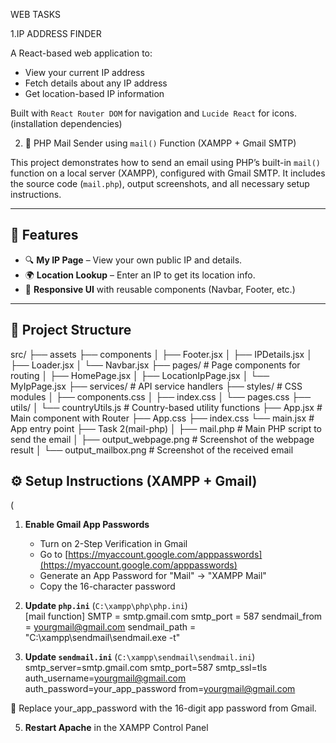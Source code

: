 WEB TASKS

1.IP ADDRESS FINDER

A React-based web application to:
- View your current IP address
- Fetch details about any IP address
- Get location-based IP information

Built with `React Router DOM` for navigation and `Lucide React` for icons.(installation dependencies)


2. 📧 PHP Mail Sender using `mail()` Function (XAMPP + Gmail SMTP)

This project demonstrates how to send an email using PHP’s built-in `mail()` function on a local server (XAMPP), configured with Gmail SMTP. It includes the source code (`mail.php`), output screenshots, and all necessary setup instructions.

---

## 🚀 Features

- 🔍 **My IP Page** – View your own public IP and details.
- 🌍 **Location Lookup** – Enter an IP to get its location info.
- 🎨 **Responsive UI** with reusable components (Navbar, Footer, etc.)

---

## 📁 Project Structure
src/
├── assets
├── components
│ ├── Footer.jsx
│ ├── IPDetails.jsx
│ ├── Loader.jsx
│ └── Navbar.jsx
├── pages/ # Page components for routing
│ ├── HomePage.jsx
│ ├── LocationIpPage.jsx
│ └── MyIpPage.jsx
├── services/ # API service handlers
├── styles/ # CSS modules
│ ├── components.css
│ ├── index.css
│ └── pages.css
├── utils/
│ └── countryUtils.js # Country-based utility functions
├── App.jsx # Main component with Router
├── App.css
├── index.css
└── main.jsx # App entry point
├── Task 2(mail-php)
│ ├── mail.php # Main PHP script to send the email
│ ├── output_webpage.png # Screenshot of the webpage result
│ └── output_mailbox.png # Screenshot of the received email


## ⚙️ Setup Instructions (XAMPP + Gmail)
(
1. **Enable Gmail App Passwords**  
   - Turn on 2-Step Verification in Gmail  
   - Go to [https://myaccount.google.com/apppasswords](https://myaccount.google.com/apppasswords)  
   - Generate an App Password for "Mail" → "XAMPP Mail"  
   - Copy the 16-character password

2. **Update `php.ini`** (`C:\xampp\php\php.ini`)  
    [mail function]
    SMTP = smtp.gmail.com
    smtp_port = 587
    sendmail_from = yourgmail@gmail.com
    sendmail_path = "C:\xampp\sendmail\sendmail.exe -t"

3. **Update `sendmail.ini`** (`C:\xampp\sendmail\sendmail.ini`)  
    smtp_server=smtp.gmail.com
    smtp_port=587
    smtp_ssl=tls
    auth_username=yourgmail@gmail.com
    auth_password=your_app_password
    from=yourgmail@gmail.com
  
  📌 Replace your_app_password with the 16-digit app password from Gmail.

5. **Restart Apache** in the XAMPP Control Panel

